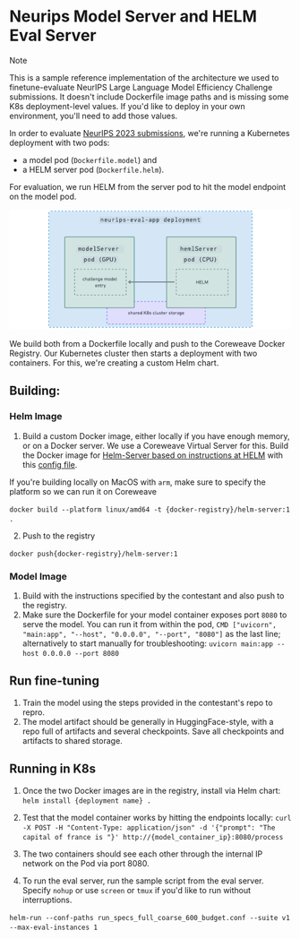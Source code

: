 # Neurips Model Server and HELM Eval Server

> [!NOTE]
>
> This is a sample reference implementation of the architecture we used to finetune-evaluate NeurIPS Large Language Model Efficiency Challenge submissions. 
> It doesn't include Dockerfile image paths and is missing some K8s deployment-level values. 
> If you'd like to deploy in your own environment, you'll need to add those values. 

In order to evaluate [NeurIPS 2023 submissions](https://llm-efficiency-challenge.github.io/challenge), we're running a Kubernetes deployment with two pods: 
+ a model pod (`Dockerfile.model`) and 
+ a HELM server pod (`Dockerfile.helm`). 

For evaluation, we run HELM from the server pod to hit the model endpoint on the model pod. 

![](/assets/neurips-eval-app.png)

We build both from a Dockerfile locally and push to the Coreweave Docker Registry. Our Kubernetes cluster then starts a deployment with two containers.  For this, we're creating a custom Helm chart.

## Building: 

### Helm Image

1. Build a custom Docker image, either locally if you have enough memory, or on a Docker server. We use a Coreweave Virtual Server for this. Build the Docker image for [Helm-Server based on instructions at HELM](https://github.com/llm-efficiency-challenge/neurips_llm_efficiency_challenge/blob/master/helm.md)
with this [config file](https://raw.githubusercontent.com/llm-efficiency-challenge/neurips_llm_efficiency_challenge/master/run_specs_full_coarse_600_budget.conf). 

If you're building locally on MacOS with `arm`, make sure to specify the platform so we can run it on Coreweave

  `docker build --platform linux/amd64 -t {docker-registry}/helm-server:1 .`


2. Push to the registry 

`docker push{docker-registry}/helm-server:1`

### Model Image

1. Build with the instructions specified by the contestant and also push to the registry. 
2. Make sure the Dockerfile for your model container exposes port `8080` to serve the model.  You can run it from within the pod, `CMD ["uvicorn", "main:app", "--host", "0.0.0.0", "--port", "8080"]` as the last line; alternatively to start manually for troubleshooting: `uvicorn main:app --host 0.0.0.0 --port 8080` 

## Run fine-tuning

1. Train the model using the steps provided in the contestant's repo to repro.
2. The model artifact should be generally in HuggingFace-style, with a repo full of artifacts and several checkpoints. 
Save all checkpoints and artifacts to shared storage. 

## Running in K8s

 
1. Once the two Docker images are in the registry, install via Helm chart: `helm install {deployment name} . `

2. Test that the model container works by hitting the endpoints locally: `curl -X POST -H "Content-Type: application/json" -d '{"prompt": "The capital of france is "}' http://{model_container_ip}:8080/process`

3. The two containers should see each other through the internal IP network on the Pod via port 8080. 

4. To run the eval server, run the sample script from the eval server. Specify `nohup` or use `screen` or `tmux` if you'd like to run without interruptions. 

`helm-run --conf-paths run_specs_full_coarse_600_budget.conf --suite v1 --max-eval-instances 1`






